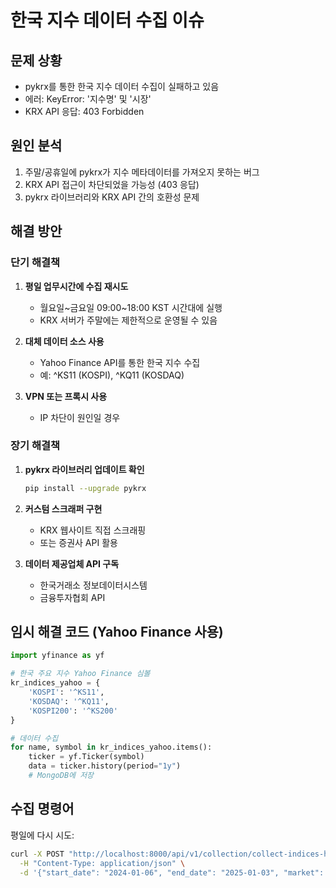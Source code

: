 # 한국 지수 데이터 수집 이슈

## 문제 상황
- pykrx를 통한 한국 지수 데이터 수집이 실패하고 있음
- 에러: KeyError: '지수명' 및 '시장'
- KRX API 응답: 403 Forbidden

## 원인 분석
1. 주말/공휴일에 pykrx가 지수 메타데이터를 가져오지 못하는 버그
2. KRX API 접근이 차단되었을 가능성 (403 응답)
3. pykrx 라이브러리와 KRX API 간의 호환성 문제

## 해결 방안

### 단기 해결책
1. **평일 업무시간에 수집 재시도**
   - 월요일~금요일 09:00~18:00 KST 시간대에 실행
   - KRX 서버가 주말에는 제한적으로 운영될 수 있음

2. **대체 데이터 소스 사용**
   - Yahoo Finance API를 통한 한국 지수 수집
   - 예: ^KS11 (KOSPI), ^KQ11 (KOSDAQ)

3. **VPN 또는 프록시 사용**
   - IP 차단이 원인일 경우

### 장기 해결책
1. **pykrx 라이브러리 업데이트 확인**
   ```bash
   pip install --upgrade pykrx
   ```

2. **커스텀 스크래퍼 구현**
   - KRX 웹사이트 직접 스크래핑
   - 또는 증권사 API 활용

3. **데이터 제공업체 API 구독**
   - 한국거래소 정보데이터시스템
   - 금융투자협회 API

## 임시 해결 코드 (Yahoo Finance 사용)

```python
import yfinance as yf

# 한국 주요 지수 Yahoo Finance 심볼
kr_indices_yahoo = {
    'KOSPI': '^KS11',
    'KOSDAQ': '^KQ11',
    'KOSPI200': '^KS200'
}

# 데이터 수집
for name, symbol in kr_indices_yahoo.items():
    ticker = yf.Ticker(symbol)
    data = ticker.history(period="1y")
    # MongoDB에 저장
```

## 수집 명령어
평일에 다시 시도:
```bash
curl -X POST "http://localhost:8000/api/v1/collection/collect-indices-historical" \
  -H "Content-Type: application/json" \
  -d '{"start_date": "2024-01-06", "end_date": "2025-01-03", "market": "KR"}'
```